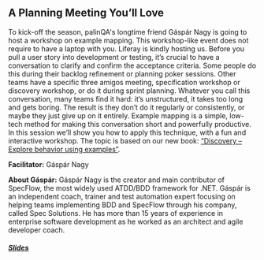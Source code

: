## A Planning Meeting You’ll Love

To kick-off the season, palinQA's longtime friend Gáspár Nagy is going to host a workshop on example mapping. This workshop-like event does not require to have a laptop with you. Liferay is kindly hosting us.
Before you pull a user story into development or testing, it’s crucial to have a conversation to clarify and confirm the acceptance criteria.
Some people do this during their backlog refinement or planning poker sessions. Other teams have a specific three amigos meeting, specification workshop or discovery workshop, or do it during sprint planning.
Whatever you call this conversation, many teams find it hard: it’s unstructured, it takes too long and gets boring. The result is they don’t do it regularly or consistently, or maybe they just give up on it entirely.
Example mapping is a simple, low-tech method for making this conversation short and powerfully productive. In this session we’ll show you how to apply this technique, with a fun and interactive workshop.
The topic is based on our new book: [“Discovery – Explore behavior using examples”](http://bddbooks.com/discovery).

__Facilitator:__
Gáspár Nagy

__About Gáspár:__
Gáspár Nagy is the creator and main contributor of SpecFlow, the most widely used ATDD/BDD framework for .NET.
Gáspár is an independent coach, trainer and test automation expert focusing on helping teams implementing BDD and SpecFlow through his company, called Spec Solutions. He has more than 15 years of experience in enterprise software development as he worked as an architect and agile developer coach.

##### [Slides](/docs/20170928-palinqa-examplemapping-gasparnagy-170928213228.pdf)
